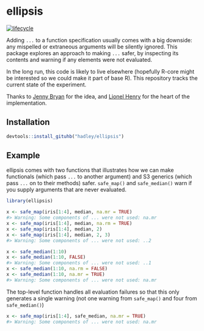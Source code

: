 
<!-- README.md is generated from README.Rmd. Please edit that file -->

# ellipsis

[![lifecycle](https://img.shields.io/badge/lifecycle-experimental-orange.svg)](https://www.tidyverse.org/lifecycle/#experimental)

Adding `...` to a function specification usually comes with a big
downside: any mispelled or extraneous arguments will be silently
ignored. This package explores an approach to making `...` safer, by
inspecting its contents and warning if any elements were not evaluated.

In the long run, this code is likely to live elsewhere (hopefully R-core
might be interested so we could make it part of base R). This repository
tracks the current state of the experiment.

Thanks to [Jenny Bryan](http://github.com/jennybc) for the idea, and
[Lionel Henry](http://github.com/lionel-) for the heart of the
implementation.

## Installation

``` r
devtools::install_gituhb("hadley/ellipsis")
```

## Example

ellipsis comes with two functions that illustrates how we can make
functionals (which pass `...` to another argument) and S3 generics
(which pass `...` on to their methods) safer. `safe_map()` and
`safe_median()` warn if you supply arguments that are never evaluated.

``` r
library(ellipsis)

x <- safe_map(iris[1:4], median, na.mr = TRUE)
#> Warning: Some components of ... were not used: na.mr
x <- safe_map(iris[1:4], median, na.rm = TRUE)
x <- safe_map(iris[1:4], median, 2)
x <- safe_map(iris[1:4], median, 2, 3)
#> Warning: Some components of ... were not used: ..2

x <- safe_median(1:10)
x <- safe_median(1:10, FALSE)
#> Warning: Some components of ... were not used: ..1
x <- safe_median(1:10, na.rm = FALSE)
x <- safe_median(1:10, na.mr = TRUE)
#> Warning: Some components of ... were not used: na.mr
```

The top-level function handles all evaluation failures so that this only
generates a single warning (not one warning from `safe_map()` and four
from `safe_median()`)

``` r
x <- safe_map(iris[1:4], safe_median, na.mr = TRUE)
#> Warning: Some components of ... were not used: na.mr
```
